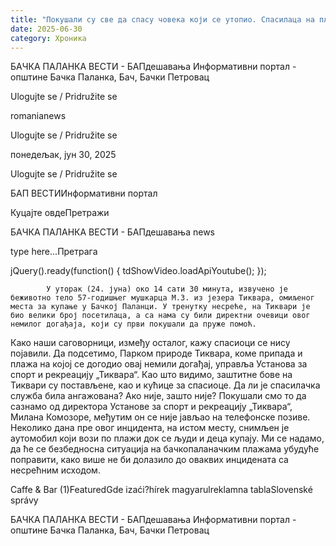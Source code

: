 ```yaml
---
title: "Покушали су све да спасу човека који се утопио. Спасилаца на плажи није било!"
date: 2025-06-30
category: Хроника
---
```


БАЧКА ПАЛАНКА ВЕСТИ - БАПдешавања Информативни портал - општине Бачка Паланка, Бач, Бачки Петровац

Ulogujte se / Pridružite se

romanianews

Ulogujte se / Pridružite se

понедељак, јун 30, 2025

Ulogujte se / Pridružite se

БАП ВЕСТИИнформативни портал

Куцајте овдеПретражи

БАЧКА ПАЛАНКА ВЕСТИ - БАПдешавања news

type here...Претрага

jQuery().ready(function() {
                            tdShowVideo.loadApiYoutube(); 
                        });
                        
                    
            У уторак (24. јуна) око 14 сати 30 минута, извучено је беживотно тело 57-годишњег мушкарца М.З. из језера Тиквара, омиљеног места за купање у Бачкој Паланци. У тренутку несреће, на Тиквари је био велики број посетилаца, а са нама су били директни очевици овог немилог догађаја, који су први покушали да пруже помоћ.
Како наши саговорници, између осталог, кажу спасиоци се нису појавили. Да подсетимо, Парком природе Тиквара, коме припада и плажа на којој се догодио овај немили догађај, управља Установа за спорт и рекреацију „Тиквара“.
Као што видимо, заштитне бове на Тиквари су постављене, као и кућице за спасиоце. Да ли је спасилачка служба била ангажована? Ако није, зашто није? Покушали смо то да сазнамо од директора Установе за спорт и рекреацију „Тиквара“, Милана Комозоре, међутим он се није јављао на телефонске позиве.
Неколико дана пре овог инцидента, на истом месту, снимљен је аутомобил који вози по плажи док се људи и деца купају. Ми се надамо, да ће се безбедносна ситуација на бачкопаланачким плажама убудуће поправити, како више не би долазило до оваквих инцидената са несрећним исходом.

Caffe & Bar (1)FeaturedGde izaći?hírek magyarulreklamna tablaSlovenské správy

БАЧКА ПАЛАНКА ВЕСТИ - БАПдешавања Информативни портал - општине Бачка Паланка, Бач, Бачки Петровац
